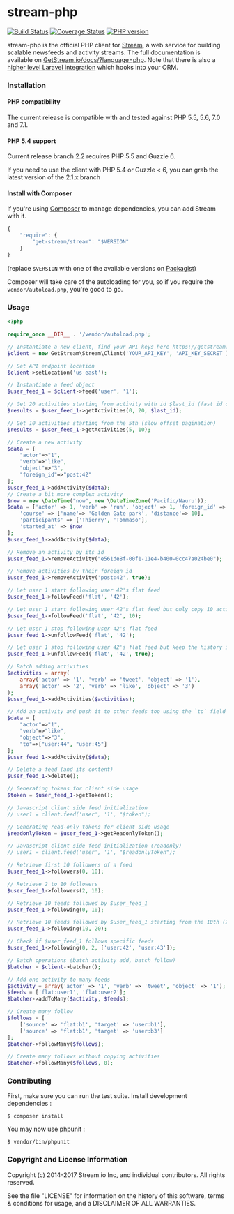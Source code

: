 stream-php
==========

[![Build Status](https://travis-ci.org/GetStream/stream-php.svg?branch=master)](https://travis-ci.org/GetStream/stream-php) [![Coverage Status](https://coveralls.io/repos/github/GetStream/stream-php/badge.svg?branch=master)](https://coveralls.io/github/GetStream/stream-php?branch=master) [![PHP version](https://badge.fury.io/ph/get-stream%2Fstream.svg)](http://badge.fury.io/ph/get-stream%2Fstream)

stream-php is the official PHP client for [Stream](https://getstream.io/), a web service for building scalable newsfeeds and activity streams.
The full documentation is available on [GetStream.io/docs/?language=php](http://getstream.io/docs/?language=php). Note that there is also a [higher level Laravel integration](https://github.com/getstream/stream-laravel) which hooks into your ORM.

### Installation

#### PHP compatibility

The current release is compatible with and tested against PHP 5.5, 5.6, 7.0 and 7.1.

#### PHP 5.4 support

Current release branch 2.2 requires PHP 5.5 and Guzzle 6.

If you need to use the client with PHP 5.4 or Guzzle < 6, you can grab the latest version of the 2.1.x branch

#### Install with Composer

If you're using [Composer](https://getcomposer.org/) to manage
dependencies, you can add Stream with it.

```javascript
{
    "require": {
        "get-stream/stream": "$VERSION"
    }
}
```

(replace `$VERSION` with one of the available versions on
[Packagist](https://packagist.org/packages/get-stream/stream))

Composer will take care of the autoloading for you, so if you require
the `vendor/autoload.php`, you're good to go.

### Usage

```php
<?php

require_once __DIR__ . '/vendor/autoload.php';

// Instantiate a new client, find your API keys here https://getstream.io/dashboard/
$client = new GetStream\Stream\Client('YOUR_API_KEY', 'API_KEY_SECRET');

// Set API endpoint location
$client->setLocation('us-east');

// Instantiate a feed object
$user_feed_1 = $client->feed('user', '1');

// Get 20 activities starting from activity with id $last_id (fast id offset pagination)
$results = $user_feed_1->getActivities(0, 20, $last_id);

// Get 10 activities starting from the 5th (slow offset pagination)
$results = $user_feed_1->getActivities(5, 10);

// Create a new activity
$data = [
    "actor"=>"1",
    "verb"=>"like",
    "object"=>"3",
    "foreign_id"=>"post:42"
];
$user_feed_1->addActivity($data);
// Create a bit more complex activity
$now = new \DateTime("now", new \DateTimeZone('Pacific/Nauru'));
$data = ['actor' => 1, 'verb' => 'run', 'object' => 1, 'foreign_id' => 'run:1',
	'course' => ['name'=> 'Golden Gate park', 'distance'=> 10],
	'participants' => ['Thierry', 'Tommaso'],
	'started_at' => $now
];
$user_feed_1->addActivity($data);

// Remove an activity by its id
$user_feed_1->removeActivity("e561de8f-00f1-11e4-b400-0cc47a024be0");

// Remove activities by their foreign_id
$user_feed_1->removeActivity('post:42', true);

// Let user 1 start following user 42's flat feed
$user_feed_1->followFeed('flat', '42');

// Let user 1 start following user 42's flat feed but only copy 10 activities to target feed
$user_feed_1->followFeed('flat', '42', 10);

// Let user 1 stop following user 42's flat feed
$user_feed_1->unfollowFeed('flat', '42');

// Let user 1 stop following user 42's flat feed but keep the history in its feed
$user_feed_1->unfollowFeed('flat', '42', true);

// Batch adding activities
$activities = array(
    array('actor' => '1', 'verb' => 'tweet', 'object' => '1'),
    array('actor' => '2', 'verb' => 'like', 'object' => '3')
);
$user_feed_1->addActivities($activities);

// Add an activity and push it to other feeds too using the `to` field
$data = [
    "actor"=>"1",
    "verb"=>"like",
    "object"=>"3",
    "to"=>["user:44", "user:45"]
];
$user_feed_1->addActivity($data);

// Delete a feed (and its content)
$user_feed_1->delete();

// Generating tokens for client side usage
$token = $user_feed_1->getToken();

// Javascript client side feed initialization
// user1 = client.feed('user', '1', "$token");

// Generating read-only tokens for client side usage
$readonlyToken = $user_feed_1->getReadonlyToken();

// Javascript client side feed initialization (readonly)
// user1 = client.feed('user', '1', "$readonlyToken");

// Retrieve first 10 followers of a feed
$user_feed_1->followers(0, 10);

// Retrieve 2 to 10 followers
$user_feed_1->followers(2, 10);

// Retrieve 10 feeds followed by $user_feed_1
$user_feed_1->following(0, 10);

// Retrieve 10 feeds followed by $user_feed_1 starting from the 10th (2nd page)
$user_feed_1->following(10, 20);

// Check if $user_feed_1 follows specific feeds
$user_feed_1->following(0, 2, ['user:42', 'user:43']);

// Batch operations (batch activity add, batch follow)
$batcher = $client->batcher();

// Add one activity to many feeds
$activity = array('actor' => '1', 'verb' => 'tweet', 'object' => '1');
$feeds = ['flat:user1', 'flat:user2'];
$batcher->addToMany($activity, $feeds);

// Create many follow
$follows = [
    ['source' => 'flat:b1', 'target' => 'user:b1'],
    ['source' => 'flat:b1', 'target' => 'user:b3']
];
$batcher->followMany($follows);

// Create many follows without copying activities
$batcher->followMany($follows, 0);
```

### Contributing

First, make sure you can run the test suite. Install development
dependencies :

    $ composer install

You may now use phpunit :

    $ vendor/bin/phpunit

### Copyright and License Information

Copyright (c) 2014-2017 Stream.io Inc, and individual contributors. All rights reserved.

See the file "LICENSE" for information on the history of this software, terms & conditions for usage, and a DISCLAIMER OF ALL WARRANTIES.
